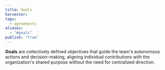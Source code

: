 ```yaml
---
title: Goals
harvester: 
tags:
  - agreements
aliases:
  - "#goals"
publish: "true"
---
```


**Goals** are collectively defined objectives that guide the team's autonomous actions and decision-making, aligning individual contributions with the organization's shared purpose without the need for centralized direction.